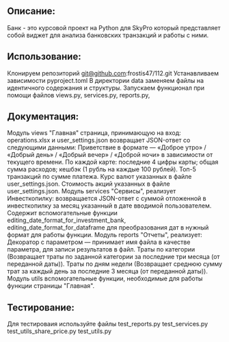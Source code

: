 ## Описание:
Банк - это курсовой проект на Python для SkyPro который представляет собой виджет для анализа банковских транзакций и работы с ними.

## Использование:

Клонируем репозиторий 
git@github.com:frostis47/112.git
Устанавливаем зависимоcти pyproject.toml
В директории data заменяем файлы на идентичного содержания и структуры.
Запускаем функционал при помощи файлов views.py, services.py, reports.py,
## Документация:

Модуль views "Главная" страница, принимающую на вход: operations.xlsx и user_settings.json возвращает JSON-ответ со следующими данными:
Приветствие в формате — «Доброе утро» / «Добрый день» / «Добрый вечер» / «Доброй ночи» в зависимости от текущего времени.
По каждой карте: последние 4 цифры карты; общая сумма расходов; кешбэк (1 рубль на каждые 100 рублей).
Топ-5 транзакций по сумме платежа.
Курс валют указанных в файле user_settings.json.
Стоимость акций указанных в файле user_settings.json.
Модуль services "Сервисы", реализует Инвесткопилку: возвращается JSON-ответ с суммой отложенной в инвесткопилку за месяц указанный в дате вводимой пользователем. Содержит вспомогательные функции editing_date_format_for_investment_bank, editing_date_format_for_dataframe для преобразования дат в нужный формат для работы функции.
Модуль reports "Отчеты", реализует:
Декоратор с параметром — принимает имя файла в качестве параметра, для записи результатов в файл.
Траты по категории (Возвращает траты по заданной категории за последние три месяца (от переданной даты)).
Траты по дням недели (Возвращает среднюю сумму трат за каждый день за последние 3 месяца (от переданной даты)).
Модуль utils вспомогательные функции, необходимые для работы функции страницы "Главная".
## Тестирование:

Для тестироваия используйте файлы test_reports.py test_services.py test_utils_share_price.py test_utils.py

